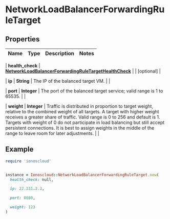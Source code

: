 # NetworkLoadBalancerForwardingRuleTarget

## Properties

| Name | Type | Description | Notes |
| ---- | ---- | ----------- | ----- |

| **health_check** | [**NetworkLoadBalancerForwardingRuleTargetHealthCheck**](NetworkLoadBalancerForwardingRuleTargetHealthCheck.md) |  | [optional] |

| **ip** | **String** | The IP of the balanced target VM. |  |

| **port** | **Integer** | The port of the balanced target service; valid range is 1 to 65535. |  |

| **weight** | **Integer** | Traffic is distributed in proportion to target weight, relative to the combined weight of all targets. A target with higher weight receives a greater share of traffic. Valid range is 0 to 256 and default is 1. Targets with weight of 0 do not participate in load balancing but still accept persistent connections. It is best to assign weights in the middle of the range to leave room for later adjustments. |  |

## Example

```ruby
require 'ionoscloud'


instance = Ionoscloud::NetworkLoadBalancerForwardingRuleTarget.new(
  health_check: null,

  ip: 22.231.2.2,

  port: 8080,

  weight: 123
)
```


